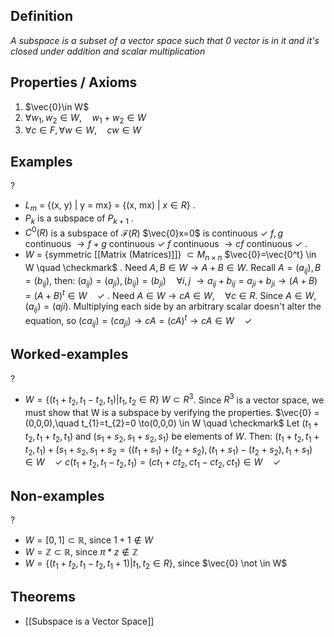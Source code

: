 ## Definition
*A subspace is a subset of a vector space such that 0 vector is in it and it's closed under addition and scalar multiplication*

## Properties / Axioms
1. $\vec{0}\in W$
2. $\forall w_{1},w_{2} \in W, \quad w_{1}+w_{2} \in W$
3. $\forall c \in F,\forall w \in W, \quad  cw\in W$

## Examples
?
- $L_{m}$ = {(x, y) | y = mx} = {(x, mx) | $x \in R$}
.
- $P_{k}$ is a subspace of $P_{k+1}$
.
- $C^0(R)$ is a subspace of $\mathcal{F}(R)$
	$\vec{0}x=0$ is continuous $\checkmark$
	$f,g$ continuous $\to f+g$ continuous $\checkmark$
	$f$ continuous $\to cf$ continuous $\checkmark$
.
- $W$ = {symmetric [[Matrix (Matrices)]]} $\subset M_{n\times n}$
	$\vec{0}=\vec{0^t} \in W \quad \checkmark$
	.
	Need $A, B \in W \to A+B \in W$. Recall $A=(a_{ij}),B=(b_{ij})$, then:
	$(a_{ij})=(a_{ji}),(b_{ij})=(b_{ji}) \quad \forall i,j$
	$\to a_{ij}+b_{ij}=a_{ji}+b_{ji} \to (A+B) = (A+B)^t \in W \quad \checkmark$
	.
	Need $A \in W \to cA \in W, \quad \forall c\in R$.
	Since $A \in W, (a_{ij})=(a{ji})$. Multiplying each side by an arbitrary scalar doesn't alter the equation, so $(ca_{ij})=(ca_{ji}) \to cA = (cA)^t \to cA \in W \quad \checkmark$
<!--SR:!2025-10-11,57,316-->

## Worked-examples
?
- $W=\{(t_{1}+t_{2}, t_{1}-t_{2}, t_{1}) | t_{1},t_{2}\in R\}$
	$W\subset R^3$. Since $R^3$ is a vector space, we must show that W is a subspace by verifying the properties.
	$\vec{0} = (0,0,0),\quad t_{1}=t_{2}=0 \to(0,0,0) \in W \quad \checkmark$
	Let $(t_{1}+t_{2}, t_{1}+t_{2}, t_{1})$ and $(s_{1}+s_{2}, s_{1}+s_{2}, s_{1})$ be elements of $W$. Then: $(t_{1}+t_{2}, t_{1}+t_{2}, t_{1}) + (s_{1}+s_{2}, s_{1}+s_{2} = ((t_{1}+s_{1})+(t_{2}+s_{2}), (t_{1}+s_{1})-(t_{2}+s_{2}),t_{1}+s_{1}) \in W \quad \checkmark$
	$c(t_{1}+t_{2}, t_{1}-t_{2}, t_{1}) = (ct_{1}+ct_{2}, ct_{1}-ct_{2}, ct_{1}) \in W \quad \checkmark$
<!--SR:!2025-10-12,58,316-->


## Non-examples
?
- $W=[0,1] \subset\mathbb{R}$, since $1+1\not\in W$
- $W = \mathbb{Z}\subset \mathbb{R}$, since $\pi*z\not\in \mathbb{Z}$
- $W=\{(t_{1}+t_{2}, t_{1}-t_{2}, t_{1}+1) | t_{1},t_{2}\in R\}$, since $\vec{0} \not \in W$
<!--SR:!2025-06-28,15,296-->


## Theorems
- [[Subspace is a Vector Space]]

